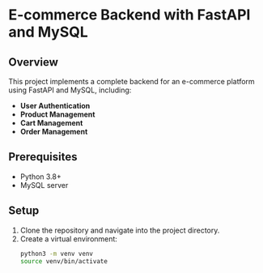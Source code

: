 # E-commerce Backend with FastAPI and MySQL

## Overview
This project implements a complete backend for an e-commerce platform using FastAPI and MySQL, including:
- **User Authentication**
- **Product Management**
- **Cart Management**
- **Order Management**

## Prerequisites
- Python 3.8+
- MySQL server

## Setup
1. Clone the repository and navigate into the project directory.
2. Create a virtual environment:
   ```bash
   python3 -m venv venv
   source venv/bin/activate
